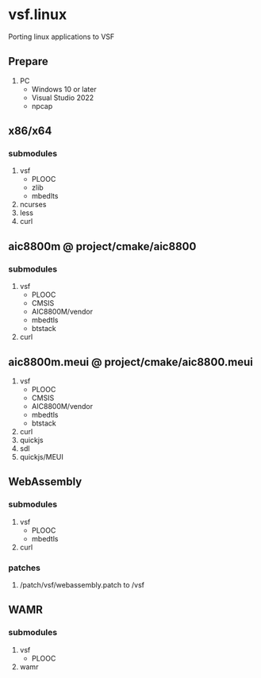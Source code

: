 # vsf.linux
Porting linux applications to VSF

## Prepare
1. PC
    - Windows 10 or later
    - Visual Studio 2022
    - npcap

## x86/x64
### submodules
1. vsf
    - PLOOC
    - zlib
    - mbedlts
2. ncurses
3. less
4. curl

## aic8800m @ project/cmake/aic8800
### submodules
1. vsf
    - PLOOC
    - CMSIS
    - AIC8800M/vendor
    - mbedtls
    - btstack
2. curl

## aic8800m.meui @ project/cmake/aic8800.meui
1. vsf
    - PLOOC
    - CMSIS
    - AIC8800M/vendor
    - mbedtls
    - btstack
2. curl
3. quickjs
4. sdl
5. quickjs/MEUI

## WebAssembly
### submodules
1. vsf
   - PLOOC
   - mbedtls
2. curl
### patches
1. /patch/vsf/webassembly.patch to /vsf

## WAMR
### submodules
1. vsf
   - PLOOC
2. wamr
